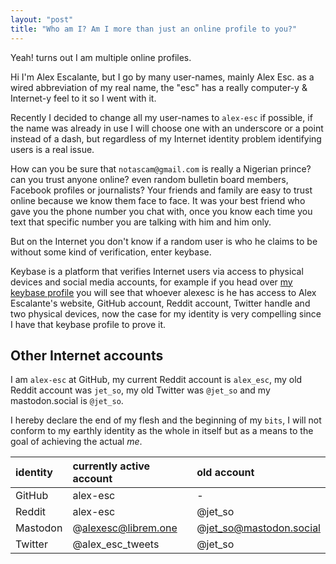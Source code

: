 ```yaml
---
layout: "post"
title: "Who am I? Am I more than just an online profile to you?"
---
```


Yeah! turns out I am multiple online profiles.

<!--more-->

Hi I'm Alex Escalante, but I go by many user-names, mainly Alex Esc. as a wired abbreviation of my real name, the "esc" has a really computer-y & Internet-y feel to it so I went with it.

Recently I decided to change all my user-names to `alex-esc` if possible, if the name was already in use I will choose one with an underscore or a point instead of a dash, but regardless of my Internet identity problem identifying users is a real issue.

How can you be sure that `notascam@gmail.com` is really a Nigerian prince? can you trust anyone online? even random bulletin board members, Facebook profiles or journalists? Your friends and family are easy to trust online because we know them face to face. It was your best friend who gave you the phone number you chat with, once you know each time you text that specific number you are talking with him and him only.

But on the Internet you don't know if a random user is who he claims to be without some kind of verification, enter keybase.

Keybase is a platform that verifies Internet users via access to physical devices and social media accounts, for example if you head over [my keybase profile][kb] you will see that whoever alexesc is he has access to Alex Escalante's website, GitHub account, Reddit account, Twitter handle and two physical devices, now the case for my identity is very compelling since I have that keybase profile to prove it.


## Other Internet accounts

I am `alex-esc` at GitHub, my current Reddit account is `alex_esc`, my old Reddit account was `jet_so`, my old Twitter was `@jet_so` and my mastodon.social is `@jet_so`.

I hereby declare the end of my flesh and the beginning of my `bits`, I will not conform to my earthly identity as the whole in itself but as a means to the goal of achieving the actual *me*.

| identity  |  currently active account   |   old account           |
|:----------|:----------------------------|:------------------------|
| GitHub    | alex-esc                    |  -                      |
| Reddit    | alex-esc                    | @jet_so                 |
| Mastodon  | @alexesc@librem.one         | @jet_so@mastodon.social |
| Twitter   | @alex_esc_tweets            | @jet_so                 |



[kb]: https://keybase.io/alexesc